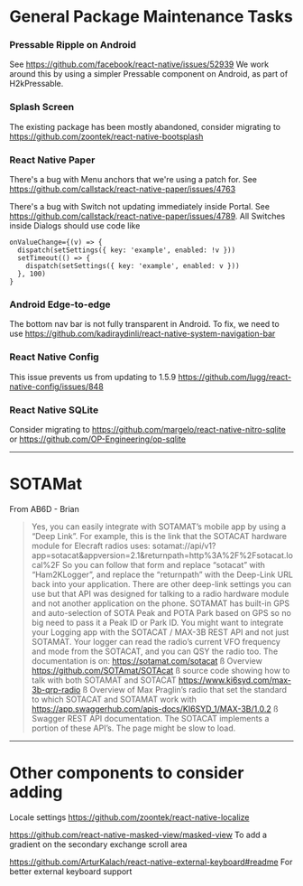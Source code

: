 # General Package Maintenance Tasks


### Pressable Ripple on Android

See https://github.com/facebook/react-native/issues/52939
We work around this by using a simpler Pressable component on Android, as part of H2kPressable.



### Splash Screen

The existing package has been mostly abandoned, consider migrating to https://github.com/zoontek/react-native-bootsplash



### React Native Paper

There's a bug with Menu anchors that we're using a patch for.
See https://github.com/callstack/react-native-paper/issues/4763

There's a bug with Switch not updating immediately inside Portal.
See https://github.com/callstack/react-native-paper/issues/4789.
All Switches inside Dialogs should use code like
```
onValueChange={(v) => {
  dispatch(setSettings({ key: 'example', enabled: !v }))
  setTimeout(() => {
    dispatch(setSettings({ key: 'example', enabled: v }))
  }, 100)
}
```


### Android Edge-to-edge

The bottom nav bar is not fully transparent in Android.
To fix, we need to use https://github.com/kadiraydinli/react-native-system-navigation-bar



### React Native Config

This issue prevents us from updating to 1.5.9
https://github.com/lugg/react-native-config/issues/848



### React Native SQLite

Consider migrating to https://github.com/margelo/react-native-nitro-sqlite
or https://github.com/OP-Engineering/op-sqlite



-----

# SOTAMat

From AB6D - Brian

> Yes, you can easily integrate with SOTAMAT’s mobile app by using a “Deep Link”.  For example, this is the link that the SOTACAT hardware module for Elecraft radios uses:
> sotamat://api/v1?app=sotacat&appversion=2.1&returnpath=http%3A%2F%2Fsotacat.local%2F
> So you can follow that form and replace “sotacat” with “Ham2KLogger”, and replace the “returnpath” with the Deep-Link URL back into your application.
> There are other deep-link settings you can use but that API was designed for talking to a radio hardware module and not another application on the phone.  SOTAMAT has built-in GPS and auto-selection of SOTA Peak and POTA Park based on GPS so no big need to pass it a Peak ID or Park ID.
> You might want to integrate your Logging app with the SOTACAT / MAX-3B REST API and not just SOTAMAT.  Your logger can read the radio’s current VFO frequency and mode from the SOTACAT, and you can QSY the radio too.  The documentation is on:
> https://sotamat.com/sotacat  ß Overview
> https://github.com/SOTAmat/SOTAcat   ß source code showing how to talk with both SOTAMAT and SOTACAT
> https://www.ki6syd.com/max-3b-qrp-radio   ß Overview of Max Praglin’s radio that set the standard to which SOTACAT and SOTAMAT work with
> https://app.swaggerhub.com/apis-docs/KI6SYD_1/MAX-3B/1.0.2  ß Swagger REST API documentation.  The SOTACAT implements a portion of these API’s.  The page might be slow to load.



----

# Other components to consider adding

Locale settings
https://github.com/zoontek/react-native-localize

https://github.com/react-native-masked-view/masked-view
To add a gradient on the secondary exchange scroll area

https://github.com/ArturKalach/react-native-external-keyboard#readme
For better external keyboard support

